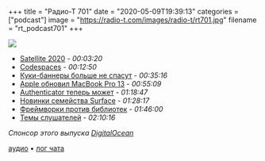 +++
title = "Радио-Т 701"
date = "2020-05-09T19:39:13"
categories = ["podcast"]
image = "https://radio-t.com/images/radio-t/rt701.jpg"
filename = "rt_podcast701"
+++

![](https://radio-t.com/images/radio-t/rt701.jpg)

- [Satellite 2020](https://github.blog/2020-05-06-new-from-satellite-2020-github-codespaces-github-discussions-securing-code-in-private-repositories-and-more/) - *00:03:20*
- [Codespaces](https://github.com/features/codespaces) - *00:12:50*
- [Куки-баннеры больше не спасут](https://social.techcrunch.com/2020/05/06/no-cookie-consent-walls-and-no-scrolling-isnt-consent-says-eu-data-protection-body/) - *00:35:16*
- [Apple обновил MacBook Pro 13](https://www.apple.com/newsroom/2020/05/apple-updates-13-inch-macbook-pro-with-magic-keyboard-double-the-storage-and-faster-performance/) - *00:55:09*
- [Authenticator теперь может](https://mashable.com/article/google-authenticator-transfer-data/?europe=true) - *01:18:47*
- [Новинки семейства Surface](https://blogs.windows.com/devices/2020/05/06/introducing-surface-go-2-surface-book-3-surface-headphones-2-and-surface-earbuds/) - *01:28:17*
- [Фреймворки против библиотек](https://www.brandonsmith.ninja/blog/libraries-not-frameworks) - *01:46:00*
- [Темы слушателей](https://radio-t.com/p/2020/05/05/prep-701/) - *02:10:16*

*Спонсор этого выпуска [DigitalOcean](https://do.co/radiot)*


[аудио](https://cdn.radio-t.com/rt_podcast701.mp3) • [лог чата](https://chat.radio-t.com/logs/radio-t-701.html)
<audio src="https://cdn.radio-t.com/rt_podcast701.mp3" preload="none"></audio>
